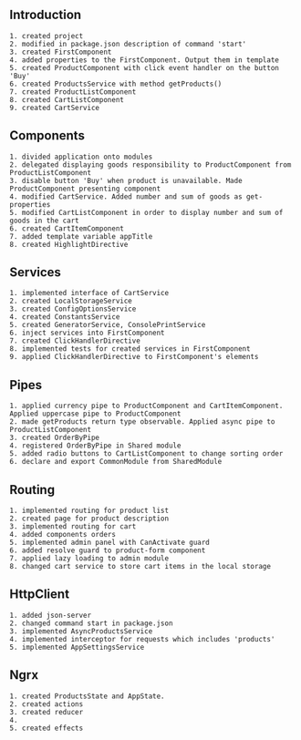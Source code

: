 ## Introduction

    1. created project
    2. modified in package.json description of command 'start'
    3. created FirstComponent
    4. added properties to the FirstComponent. Output them in template
    5. created ProductComponent with click event handler on the button 'Buy'
    6. created ProductsService with method getProducts()
    7. created ProductListComponent
    8. created CartListComponent
    9. created CartService

## Components

    1. divided application onto modules
    2. delegated displaying goods responsibility to ProductComponent from ProductListComponent
    3. disable button 'Buy' when product is unavailable. Made ProductComponent presenting component
    4. modified CartService. Added number and sum of goods as get-properties
    5. modified CartListComponent in order to display number and sum of goods in the cart
    6. created CartItemComponent
    7. added template variable appTitle
    8. created HighlightDirective

## Services

    1. implemented interface of CartService
    2. created LocalStorageService
    3. created ConfigOptionsService
    4. created ConstantsService
    5. created GeneratorService, ConsolePrintService
    6. inject services into FirstComponent
    7. created ClickHandlerDirective
    8. implemented tests for created services in FirstComponent
    9. applied ClickHandlerDirective to FirstComponent's elements

## Pipes

    1. applied currency pipe to ProductComponent and CartItemComponent. Applied uppercase pipe to ProductComponent
    2. made getProducts return type observable. Applied async pipe to ProductListComponent
    3. created OrderByPipe
    4. registered OrderByPipe in Shared module
    5. added radio buttons to CartListComponent to change sorting order
    6. declare and export CommonModule from SharedModule

## Routing

    1. implemented routing for product list
    2. created page for product description
    3. implemented routing for cart
    4. added components orders
    5. implemented admin panel with CanActivate guard
    6. added resolve guard to product-form component
    7. applied lazy loading to admin module
    8. changed cart service to store cart items in the local storage

## HttpClient

    1. added json-server
    2. changed command start in package.json
    3. implemented AsyncProductsService
    4. implemented interceptor for requests which includes 'products'
    5. implemented AppSettingsService

## Ngrx

    1. created ProductsState and AppState.
    2. created actions
    3. created reducer
    4. 
    5. created effects
